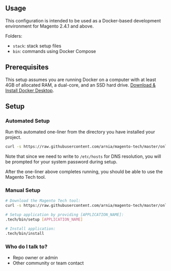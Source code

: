 ## Usage

This configuration is intended to be used as a Docker-based development environment for Magento 2.4.1 and above.

Folders:

- `stack`: stack setup files
- `bin`: commands using Docker Compose

## Prerequisites

This setup assumes you are running Docker on a computer with at least 4GB of allocated RAM, a dual-core, and an SSD hard drive. [Download & Install Docker Desktop](https://www.docker.com/products/docker-desktop).

## Setup

### Automated Setup

Run this automated one-liner from the directory you have installed your project.

```bash
curl -s https://raw.githubusercontent.com/arnia/magento-tech/master/online/install | bash -s -- [APPLICATION_NAME]
```

Note that since we need to write to `/etc/hosts` for DNS resolution, you will be prompted for your system password during setup.

After the one-liner above completes running, you should be able to use the Magento Tech tool.

### Manual Setup

```bash
# Download the Magento Tech tool:
curl -s https://raw.githubusercontent.com/arnia/magento-tech/master/online/download | bash

# Setup application by providing [APPLICATION_NAME]:
.tech/bin/setup [APPLICATION_NAME]

# Install application:
.tech/bin/install
```

### Who do I talk to? ###

* Repo owner or admin
* Other community or team contact